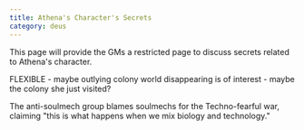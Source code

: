 ```yaml
---
title: Athena's Character's Secrets
category: deus
---
```

This page will provide the GMs a restricted page to discuss secrets related to Athena's character.

FLEXIBLE - maybe outlying colony world disappearing is of interest - maybe the colony she just visited?

The anti-soulmech group blames soulmechs for the Techno-fearful war, claiming &quot;this is what happens when we mix biology and technology.&quot;
